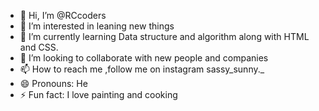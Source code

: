 - 👋 Hi, I’m @RCcoders
- 👀 I’m interested in leaning new things
- 🌱 I’m currently learning Data structure and algorithm along with HTML and CSS.
- 💞️ I’m looking to collaborate with new people and companies
- 📫 How to reach me ,follow me on instagram sassy_sunny._
- 😄 Pronouns: He
- ⚡ Fun fact: I love painting and cooking

<!---
RCcoders/RCcoders is a ✨ special ✨ repository because its `README.md` (this file) appears on your GitHub profile.
You can click the Preview link to take a look at your changes.
--->
